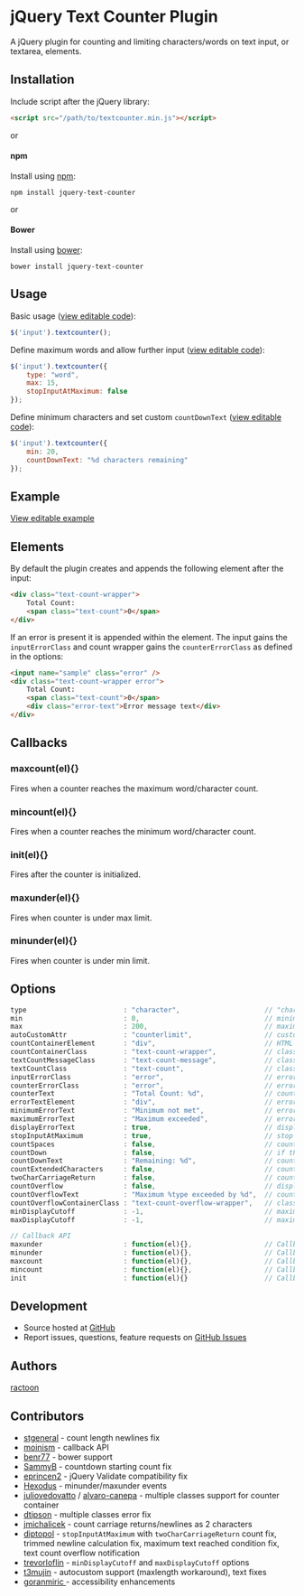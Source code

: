 # jQuery Text Counter Plugin

A jQuery plugin for counting and limiting characters/words on text input, or textarea, elements.

## Installation

Include script after the jQuery library:

```html
<script src="/path/to/textcounter.min.js"></script>
```

or

#### npm

Install using [npm](https://www.npmjs.com/):

```
npm install jquery-text-counter
```

or

#### Bower

Install using [bower](http://bower.io/):

```
bower install jquery-text-counter
```

## Usage

Basic usage ([view editable code](http://jsfiddle.net/ractoon/p7x72La3/)):

```javascript
$('input').textcounter();
```

Define maximum words and allow further input ([view editable code](https://jsfiddle.net/ractoon/n4ufjo3b/)):

```javascript
$('input').textcounter({
	type: "word",
	max: 15,
	stopInputAtMaximum: false
});
```

Define minimum characters and set custom `countDownText` ([view editable code](https://jsfiddle.net/ractoon/jx8awxbb/)):

```javascript
$('input').textcounter({
	min: 20,
	countDownText: "%d characters remaining"
});
```

## Example

[View editable example](http://jsfiddle.net/ractoon/1xkuyp46/)

## Elements

By default the plugin creates and appends the following element after the input:

```html
<div class="text-count-wrapper">
	Total Count:
	<span class="text-count">0</span>
</div>
```

If an error is present it is appended within the element. The input gains the `inputErrorClass` and count wrapper gains the `counterErrorClass` as defined in the options:

```html
<input name="sample" class="error" />
<div class="text-count-wrapper error">
	Total Count:
	<span class="text-count">0</span>
	<div class="error-text">Error message text</div>
</div>
```

## Callbacks

### maxcount(el){}

Fires when a counter reaches the maximum word/character count.

### mincount(el){}

Fires when a counter reaches the minimum word/character count.

### init(el){}

Fires after the counter is initialized.

### maxunder(el){}

Fires when counter is under max limit.

### minunder(el){}

Fires when counter is under min limit.

## Options

```javascript
type                        : "character",                     // "character" or "word"
min                         : 0,                               // minimum number of characters/words
max                         : 200,                             // maximum number of characters/words, -1 for unlimited, 'auto' to use maxlength attribute, , 'autocustom' to use a custom attribute for the length (must set "autoCustomAttr")
autoCustomAttr              : "counterlimit",                  // custom attribute name with the counter limit if the max is 'autocustom'
countContainerElement       : "div",                           // HTML element to wrap the text count in
countContainerClass         : "text-count-wrapper",            // class applied to the countContainerElement
textCountMessageClass       : "text-count-message",            // class applied to the counter message
textCountClass              : "text-count",                    // class applied to the counter length (the count number)
inputErrorClass             : "error",                         // error class appended to the input element if error occurs
counterErrorClass           : "error",                         // error class appended to the countContainerElement if error occurs
counterText                 : "Total Count: %d",               // counter text
errorTextElement            : "div",                           // error text element
minimumErrorText            : "Minimum not met",               // error message for minimum not met,
maximumErrorText            : "Maximum exceeded",              // error message for maximum range exceeded,
displayErrorText            : true,                            // display error text messages for minimum/maximum values
stopInputAtMaximum          : true,                            // stop further text input if maximum reached
countSpaces                 : false,                           // count spaces as character (only for "character" type)
countDown                   : false,                           // if the counter should deduct from maximum characters/words rather than counting up
countDownText               : "Remaining: %d",                 // count down text
countExtendedCharacters     : false,                           // count extended UTF-8 characters as 2 bytes (such as Chinese characters)
twoCharCarriageReturn       : false,                           // count carriage returns/newlines as 2 characters
countOverflow               : false,                           // display text overflow element
countOverflowText           : "Maximum %type exceeded by %d",  // count overflow text
countOverflowContainerClass : "text-count-overflow-wrapper",   // class applied to the count overflow wrapper
minDisplayCutoff            : -1,                              // maximum number of characters/words above the minimum to display a count
maxDisplayCutoff            : -1,                              // maximum number of characters/words below the maximum to display a count

// Callback API
maxunder                    : function(el){},                  // Callback: function(element) - Fires when counter is under max limit
minunder                    : function(el){},                  // Callback: function(element) - Fires when counter is under min limit
maxcount                    : function(el){},                  // Callback: function(element) - Fires when the counter hits the maximum word/character count
mincount                    : function(el){},                  // Callback: function(element) - Fires when the counter hits the minimum word/character count
init                        : function(el){}                   // Callback: function(element) - Fires after the counter is initially setup
```

## Development

- Source hosted at [GitHub](https://github.com/ractoon/jQuery-Text-Counter)
- Report issues, questions, feature requests on [GitHub Issues](https://github.com/ractoon/jQuery-Text-Counter/issues)

## Authors

[ractoon](http://www.ractoon.com)

## Contributors

- [stgeneral](https://github.com/stgeneral) - count length newlines fix
- [moinism](https://github.com/moinism) - callback API
- [benr77](https://github.com/benr77) - bower support
- [SammyB](https://github.com/SammyB) - countdown starting count fix
- [eprincen2](https://github.com/eprincen2) - jQuery Validate compatibility fix
- [Hexodus](https://github.com/Hexodus) - minunder/maxunder events
- [juliovedovatto](https://github.com/juliovedovatto) / [alvaro-canepa](https://github.com/alvaro-canepa) - multiple classes support for counter container
- [dtipson](https://github.com/dtipson) - multiple classes error fix
- [jmichalicek](https://github.com/jmichalicek) - count carriage returns/newlines as 2 characters
- [diptopol](https://github.com/diptopol) - `stopInputAtMaximum` with `twoCharCarriageReturn` count fix, trimmed newline calculation fix, maximum text reached condition fix, text count overflow notification
- [trevorloflin](https://github.com/trevorloflin) - `minDisplayCutoff` and `maxDisplayCutoff` options
- [t3mujin](https://github.com/t3mujin) - autocustom support (maxlength workaround), text fixes
- [goranmiric ](https://github.com/goranmiric) - accessibility enhancements
